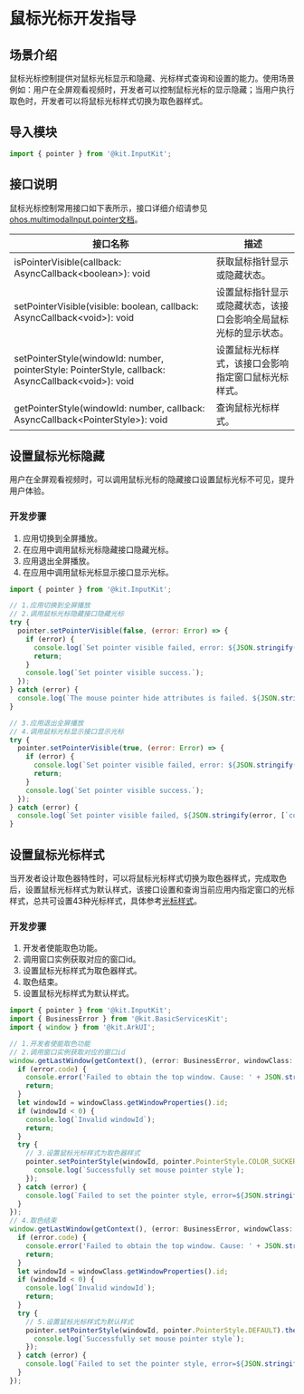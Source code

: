 # 鼠标光标开发指导

## 场景介绍

鼠标光标控制提供对鼠标光标显示和隐藏、光标样式查询和设置的能力。使用场景例如：用户在全屏观看视频时，开发者可以控制鼠标光标的显示隐藏；当用户执行取色时，开发者可以将鼠标光标样式切换为取色器样式。

## 导入模块

```js
import { pointer } from '@kit.InputKit';
```

## 接口说明

鼠标光标控制常用接口如下表所示，接口详细介绍请参见[ohos.multimodalInput.pointer文档](../../reference/apis-input-kit/js-apis-pointer.md)。

| 接口名称                                                       | 描述                                                         |
| ------------------------------------------ | ------------------------------------------------------- |
| isPointerVisible(callback: AsyncCallback\<boolean>): void | 获取鼠标指针显示或隐藏状态。                                 |
| setPointerVisible(visible: boolean, callback: AsyncCallback\<void>): void | 设置鼠标指针显示或隐藏状态，该接口会影响全局鼠标光标的显示状态。 |
| setPointerStyle(windowId: number, pointerStyle: PointerStyle, callback: AsyncCallback\<void>): void | 设置鼠标光标样式，该接口会影响指定窗口鼠标光标样式。         |
| getPointerStyle(windowId: number, callback: AsyncCallback\<PointerStyle>): void | 查询鼠标光标样式。                                           |

## 设置鼠标光标隐藏

用户在全屏观看视频时，可以调用鼠标光标的隐藏接口设置鼠标光标不可见，提升用户体验。

### 开发步骤

1. 应用切换到全屏播放。
2. 在应用中调用鼠标光标隐藏接口隐藏光标。
3. 应用退出全屏播放。
4. 在应用中调用鼠标光标显示接口显示光标。

```js
import { pointer } from '@kit.InputKit';

// 1.应用切换到全屏播放
// 2.调用鼠标光标隐藏接口隐藏光标
try {
  pointer.setPointerVisible(false, (error: Error) => {
    if (error) {
      console.log(`Set pointer visible failed, error: ${JSON.stringify(error, [`code`, `message`])}`);
      return;
    }
    console.log(`Set pointer visible success.`);
  });
} catch (error) {
  console.log(`The mouse pointer hide attributes is failed. ${JSON.stringify(error, [`code`, `message`])}`);
}

// 3.应用退出全屏播放
// 4.调用鼠标光标显示接口显示光标
try {
  pointer.setPointerVisible(true, (error: Error) => {
    if (error) {
      console.log(`Set pointer visible failed, error: ${JSON.stringify(error, [`code`, `message`])}`);
      return;
    }
    console.log(`Set pointer visible success.`);
  });
} catch (error) {
  console.log(`Set pointer visible failed, ${JSON.stringify(error, [`code`, `message`])}`);
}
```

## 设置鼠标光标样式

当开发者设计取色器特性时，可以将鼠标光标样式切换为取色器样式，完成取色后，设置鼠标光标样式为默认样式，该接口设置和查询当前应用内指定窗口的光标样式，总共可设置43种光标样式，具体参考[光标样式](../../reference/apis-input-kit/js-apis-pointer.md#pointerstyle)。

### 开发步骤

1. 开发者使能取色功能。
2. 调用窗口实例获取对应的窗口id。
3. 设置鼠标光标样式为取色器样式。
4. 取色结束。
5. 设置鼠标光标样式为默认样式。

```js
import { pointer } from '@kit.InputKit';
import { BusinessError } from '@kit.BasicServicesKit';
import { window } from '@kit.ArkUI';

// 1.开发者使能取色功能
// 2.调用窗口实例获取对应的窗口id
window.getLastWindow(getContext(), (error: BusinessError, windowClass: window.Window) => {
  if (error.code) {
    console.error('Failed to obtain the top window. Cause: ' + JSON.stringify(error));
    return;
  }
  let windowId = windowClass.getWindowProperties().id;
  if (windowId < 0) {
    console.log(`Invalid windowId`);
    return;
  }
  try {
    // 3.设置鼠标光标样式为取色器样式
    pointer.setPointerStyle(windowId, pointer.PointerStyle.COLOR_SUCKER).then(() => {
      console.log(`Successfully set mouse pointer style`);
    });
  } catch (error) {
    console.log(`Failed to set the pointer style, error=${JSON.stringify(error)}, msg=${JSON.stringify(`message`)}`);
  }
});
// 4.取色结束
window.getLastWindow(getContext(), (error: BusinessError, windowClass: window.Window) => {
  if (error.code) {
    console.error('Failed to obtain the top window. Cause: ' + JSON.stringify(error));
    return;
  }
  let windowId = windowClass.getWindowProperties().id;
  if (windowId < 0) {
    console.log(`Invalid windowId`);
    return;
  }
  try {
    // 5.设置鼠标光标样式为默认样式
    pointer.setPointerStyle(windowId, pointer.PointerStyle.DEFAULT).then(() => {
      console.log(`Successfully set mouse pointer style`);
    });
  } catch (error) {
    console.log(`Failed to set the pointer style, error=${JSON.stringify(error)}, msg=${JSON.stringify(`message`)}`);
  }
});
```
